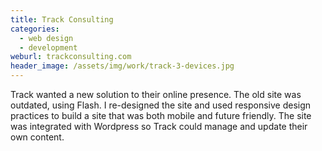 ```yaml
---
title: Track Consulting
categories:
  - web design
  - development
weburl: trackconsulting.com
header_image: /assets/img/work/track-3-devices.jpg
---
```


Track wanted a new solution to their online presence. The old site was outdated, using Flash. I re-designed the site and used responsive design practices to build a site that was both mobile and future friendly. The site was integrated with Wordpress so Track could manage and update their own content.